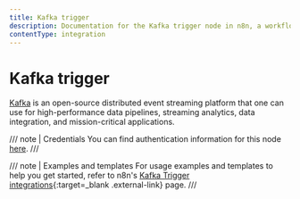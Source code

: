 ```yaml
---
title: Kafka trigger
description: Documentation for the Kafka trigger node in n8n, a workflow automation platform. Includes details of operations and configuration, and links to examples and credentials information.
contentType: integration
---
```


# Kafka trigger

[Kafka](https://kafka.apache.org/) is an open-source distributed event streaming platform that one can use for high-performance data pipelines, streaming analytics, data integration, and mission-critical applications.

/// note | Credentials
You can find authentication information for this node [here](/integrations/builtin/credentials/kafka/).
///

/// note | Examples and templates
For usage examples and templates to help you get started, refer to n8n's [Kafka Trigger integrations](https://n8n.io/integrations/kafka-trigger/){:target=_blank .external-link} page.
///


